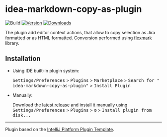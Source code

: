 # idea-markdown-copy-as-plugin

![Build](https://github.com/md2conf/idea-markdown-copy-as-plugin/workflows/Build/badge.svg)
[![Version](https://img.shields.io/jetbrains/plugin/v/20487)](https://plugins.jetbrains.com/plugin/20487)
[![Downloads](https://img.shields.io/jetbrains/plugin/d/20487)](https://plugins.jetbrains.com/plugin/20487)

<!-- Plugin description -->
The plugin add editor context actions, that allow to copy selection as Jira formatted or as HTML formatted.
Conversion performed using [flexmark](https://github.com/vsch/flexmark-java) library.

<!-- Plugin description end -->

## Installation

- Using IDE built-in plugin system:

  <kbd>Settings/Preferences</kbd> > <kbd>Plugins</kbd> > <kbd>Marketplace</kbd> > <kbd>Search for "
  idea-markdown-copy-as-plugin"</kbd> >
  <kbd>Install Plugin</kbd>

- Manually:

  Download the [latest release](https://github.com/md2conf/idea-markdown-copy-as-plugin/releases/latest) and install it
  manually using
  <kbd>Settings/Preferences</kbd> > <kbd>Plugins</kbd> > <kbd>⚙️</kbd> > <kbd>Install plugin from disk...</kbd>

---
Plugin based on the [IntelliJ Platform Plugin Template][template].

[template]: https://github.com/JetBrains/intellij-platform-plugin-template

